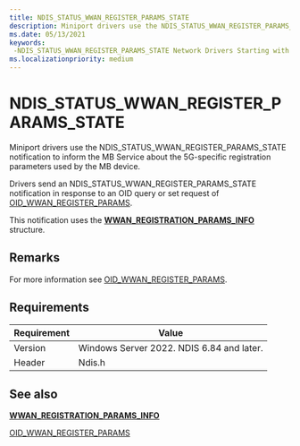 ```yaml
---
title: NDIS_STATUS_WWAN_REGISTER_PARAMS_STATE
description: Miniport drivers use the NDIS_STATUS_WWAN_REGISTER_PARAMS_STATE notification to communicate changes to the MB device's 5G-specific registration parameters to the MB Service.
ms.date: 05/13/2021
keywords: 
 -NDIS_STATUS_WWAN_REGISTER_PARAMS_STATE Network Drivers Starting with Windows Vista
ms.localizationpriority: medium
---
```


# NDIS_STATUS_WWAN_REGISTER_PARAMS_STATE

Miniport drivers use the NDIS_STATUS_WWAN_REGISTER_PARAMS_STATE notification to inform the MB Service about the 5G-specific registration parameters used by the MB device.

Drivers send an NDIS_STATUS_WWAN_REGISTER_PARAMS_STATE notification in response to an OID query or set request of [OID_WWAN_REGISTER_PARAMS](/windows-hardware/drivers/network/oid-wwan-register-params).

This notification uses the [**WWAN_REGISTRATION_PARAMS_INFO**](/windows-hardware/drivers/ddi/wwan/ns-wwan-wwan_registration_params_info) structure.

## Remarks

For more information see [OID_WWAN_REGISTER_PARAMS](/windows-hardware/drivers/network/oid-wwan-register-params).

## Requirements

|Requirement|Value|
|-|-|
|Version|Windows Server 2022. NDIS 6.84 and later.|
|Header|Ndis.h|

## See also

[**WWAN_REGISTRATION_PARAMS_INFO**](/windows-hardware/drivers/ddi/wwan/ns-wwan-wwan_registration_params_info)

[OID_WWAN_REGISTER_PARAMS](/windows-hardware/drivers/network/oid-wwan-register-params)